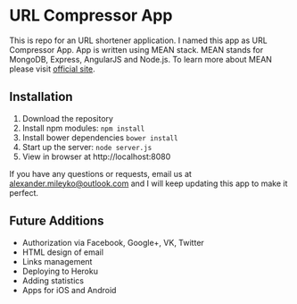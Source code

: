 # URL Compressor App
This is repo for an URL shortener application. I named this app as URL Compressor App. App is written using MEAN stack. MEAN stands for MongoDB, Express, AngularJS and Node.js. To learn more about MEAN please visit [official site](http://mean.io).

## Installation
1. Download the repository
2. Install npm modules: `npm install`
3. Install bower dependencies `bower install`
4. Start up the server: `node server.js`
5. View in browser at http://localhost:8080

If you have any questions or requests, email us at [alexander.mileyko@outlook.com](mailto:alexander.mileyko@outlook.com) and I will keep updating this app to make it perfect.

## Future Additions
- Authorization via Facebook, Google+, VK, Twitter
- HTML design of email 
- Links management
- Deploying to Heroku
- Adding statistics
- Apps for iOS and Android